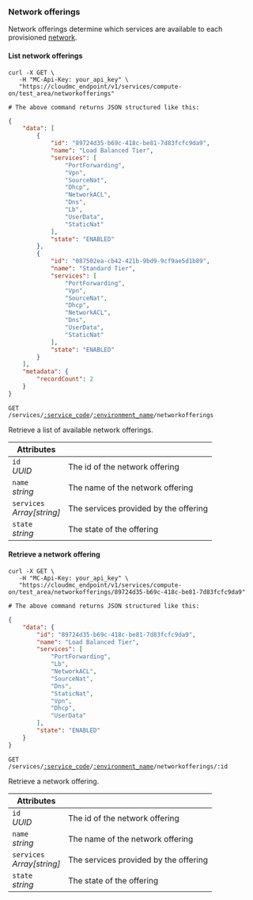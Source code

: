### Network offerings

Network offerings determine which services are available to each provisioned [network](#cloudstack-networks).

#### List network offerings

```shell
curl -X GET \
   -H "MC-Api-Key: your_api_key" \
   "https://cloudmc_endpoint/v1/services/compute-on/test_area/networkofferings"

# The above command returns JSON structured like this:
```
```json
{
    "data": [
        {
            "id": "89724d35-b69c-418c-be81-7d83fcfc9da9",
            "name": "Load Balanced Tier",
            "services": [
                "PortForwarding",
                "Vpn",
                "SourceNat",
                "Dhcp",
                "NetworkACL",
                "Dns",
                "Lb",
                "UserData",
                "StaticNat"
            ],
            "state": "ENABLED"
        },
        {
            "id": "087502ea-cb42-421b-9bd9-9cf9ae5d1b89",
            "name": "Standard Tier",
            "services": [
                "PortForwarding",
                "Vpn",
                "SourceNat",
                "Dhcp",
                "NetworkACL",
                "Dns",
                "UserData",
                "StaticNat"
            ],
            "state": "ENABLED"
        }
    ],
    "metadata": {
        "recordCount": 2
    }
}
```

<code>GET /services/<a href="#administration-service-connections">:service_code</a>/<a href="#administration-environments">:environment_name</a>/networkofferings</code>

Retrieve a list of available network offerings.

Attributes | &nbsp;
---------- | -----
`id`<br/>*UUID* | The id of the network offering
`name`<br/>*string* | The name of the network offering
`services`<br/>*Array[string]* | The services provided by the offering
`state`<br/>*string* | The state of the offering

#### Retrieve a network offering

```shell
curl -X GET \
   -H "MC-Api-Key: your_api_key" \
   "https://cloudmc_endpoint/v1/services/compute-on/test_area/networkofferings/89724d35-b69c-418c-be81-7d83fcfc9da9"

# The above command returns JSON structured like this:
```
```json
{
    "data": {
        "id": "89724d35-b69c-418c-be81-7d83fcfc9da9",
        "name": "Load Balanced Tier",
        "services": [
            "PortForwarding",
            "Lb",
            "NetworkACL",
            "SourceNat",
            "Dns",
            "StaticNat",
            "Vpn",
            "Dhcp",
            "UserData"
        ],
        "state": "ENABLED"
    }
}
```

<code>GET /services/<a href="#administration-service-connections">:service_code</a>/<a href="#administration-environments">:environment_name</a>/networkofferings/:id</code>

Retrieve a network offering.

Attributes | &nbsp;
---------- | -----
`id`<br/>*UUID* | The id of the network offering
`name`<br/>*string* | The name of the network offering
`services`<br/>*Array[string]* | The services provided by the offering
`state`<br/>*string* | The state of the offering
